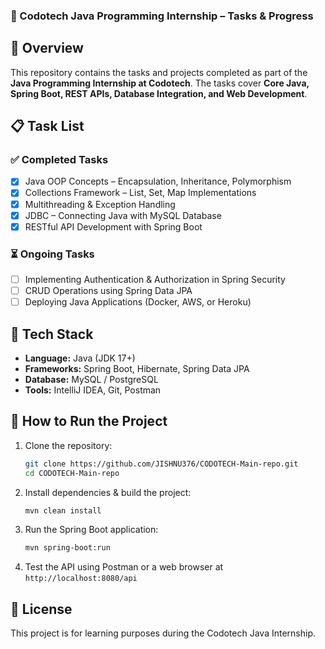 ### 🚀 Codotech Java Programming Internship – Tasks & Progress

## 📌 Overview  
This repository contains the tasks and projects completed as part of the **Java Programming Internship at Codotech**. The tasks cover **Core Java, Spring Boot, REST APIs, Database Integration, and Web Development**.

## 📋 Task List  
### ✅ **Completed Tasks**  
- [x] Java OOP Concepts – Encapsulation, Inheritance, Polymorphism  
- [x] Collections Framework – List, Set, Map Implementations  
- [x] Multithreading & Exception Handling  
- [x] JDBC – Connecting Java with MySQL Database  
- [x] RESTful API Development with Spring Boot  

### ⏳ **Ongoing Tasks**  
- [ ] Implementing Authentication & Authorization in Spring Security  
- [ ] CRUD Operations using Spring Data JPA  
- [ ] Deploying Java Applications (Docker, AWS, or Heroku)  

## 🔧 Tech Stack  
- **Language:** Java (JDK 17+)  
- **Frameworks:** Spring Boot, Hibernate, Spring Data JPA  
- **Database:** MySQL / PostgreSQL  
- **Tools:** IntelliJ IDEA, Git, Postman  

## 🚀 How to Run the Project  
1. Clone the repository:  
   ```bash
   git clone https://github.com/JISHNU376/CODOTECH-Main-repo.git
   cd CODOTECH-Main-repo
   ```
2. Install dependencies & build the project:  
   ```bash
   mvn clean install
   ```
3. Run the Spring Boot application:  
   ```bash
   mvn spring-boot:run
   ```
4. Test the API using Postman or a web browser at `http://localhost:8080/api`  

## 📜 License  
This project is for learning purposes during the Codotech Java Internship.  

